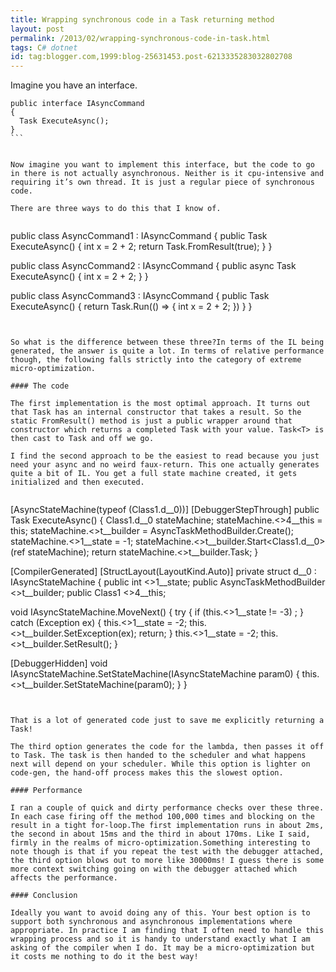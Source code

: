 ```yaml
---
title: Wrapping synchronous code in a Task returning method
layout: post
permalink: /2013/02/wrapping-synchronous-code-in-task.html
tags: C# dotnet
id: tag:blogger.com,1999:blog-25631453.post-6213335283032802708
---
```



Imagine you have an interface.  
 

````
public interface IAsyncCommand
{
  Task ExecuteAsync();
}
```  
  
 
Now imagine you want to implement this interface, but the code to go in there is not actually asynchronous. Neither is it cpu-intensive and requiring it’s own thread. It is just a regular piece of synchronous code.  
 
There are three ways to do this that I know of.  
 

````
public class AsyncCommand1 : IAsyncCommand
{
  public Task ExecuteAsync()
  {
    int x = 2 + 2;
    return Task.FromResult(true);
  }
}
 
public class AsyncCommand2 : IAsyncCommand
{
  public async Task ExecuteAsync()
  {
    int x = 2 + 2;
  }
}
 
public class AsyncCommand3 : IAsyncCommand
{
  public Task ExecuteAsync()
  {
    return Task.Run(() => { int x = 2 + 2; })
  }
}
```  
  
 
So what is the difference between these three?In terms of the IL being generated, the answer is quite a lot. In terms of relative performance though, the following falls strictly into the category of extreme micro-optimization.  
 
#### The code
 
The first implementation is the most optimal approach. It turns out that Task has an internal constructor that takes a result. So the static FromResult() method is just a public wrapper around that constructor which returns a completed Task with your value. Task<T> is then cast to Task and off we go.  
 
I find the second approach to be the easiest to read because you just need your async and no weird faux-return. This one actually generates quite a bit of IL. You get a full state machine created, it gets initialized and then executed.  
 

````
[AsyncStateMachine(typeof (Class1.<ExecuteAsync>d__0))]
[DebuggerStepThrough]
public Task ExecuteAsync()
{
  Class1.<ExecuteAsync>d__0 stateMachine;
  stateMachine.<>4__this = this;
  stateMachine.<>t__builder = AsyncTaskMethodBuilder.Create();
  stateMachine.<>1__state = -1;
  stateMachine.<>t__builder.Start<Class1.<ExecuteAsync>d__0>(ref stateMachine);
  return stateMachine.<>t__builder.Task;
}


[CompilerGenerated]
[StructLayout(LayoutKind.Auto)]
private struct <ExecuteAsync>d__0 : IAsyncStateMachine
{
  public int <>1__state;
  public AsyncTaskMethodBuilder <>t__builder;
  public Class1 <>4__this;

  void IAsyncStateMachine.MoveNext()
  {
    try
    {
      if (this.<>1__state != -3)
        ;
    }
    catch (Exception ex)
    {
      this.<>1__state = -2;
      this.<>t__builder.SetException(ex);
      return;
    }
    this.<>1__state = -2;
    this.<>t__builder.SetResult();
  }

  [DebuggerHidden]
  void IAsyncStateMachine.SetStateMachine(IAsyncStateMachine param0)
  {
    this.<>t__builder.SetStateMachine(param0);
  }
}

```  
  
 
That is a lot of generated code just to save me explicitly returning a Task!  
 
The third option generates the code for the lambda, then passes it off to Task. The task is then handed to the scheduler and what happens next will depend on your scheduler. While this option is lighter on code-gen, the hand-off process makes this the slowest option.  
 
#### Performance
 
I ran a couple of quick and dirty performance checks over these three. In each case firing off the method 100,000 times and blocking on the result in a tight for-loop.The first implementation runs in about 2ms, the second in about 15ms and the third in about 170ms. Like I said, firmly in the realms of micro-optimization.Something interesting to note though is that if you repeat the test with the debugger attached, the third option blows out to more like 30000ms! I guess there is some more context switching going on with the debugger attached which affects the performance.  
 
#### Conclusion
 
Ideally you want to avoid doing any of this. Your best option is to support both synchronous and asynchronous implementations where appropriate. In practice I am finding that I often need to handle this wrapping process and so it is handy to understand exactly what I am asking of the compiler when I do. It may be a micro-optimization but it costs me nothing to do it the best way!  
  